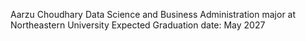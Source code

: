 Aarzu Choudhary
Data Science and Business Administration major at Northeastern University
Expected Graduation date: May 2027

